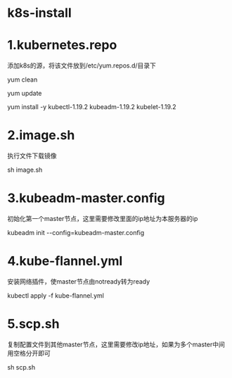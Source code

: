 # k8s-install

# 1.kubernetes.repo

添加k8s的源，将该文件放到/etc/yum.repos.d/目录下

yum clean

yum update

yum install -y kubectl-1.19.2 kubeadm-1.19.2 kubelet-1.19.2 

# 2.image.sh

执行文件下载镜像

sh image.sh

# 3.kubeadm-master.config

初始化第一个master节点，这里需要修改里面的ip地址为本服务器的ip

kubeadm init --config=kubeadm-master.config

# 4.kube-flannel.yml

安装网络插件，使master节点由notready转为ready

kubectl apply -f kube-flannel.yml

# 5.scp.sh

复制配置文件到其他master节点，这里需要修改ip地址，如果为多个master中间用空格分开即可

sh scp.sh
